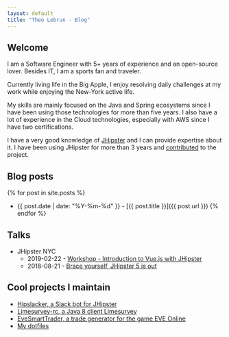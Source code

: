 ```yaml
---
layout: default
title: "Theo Lebrun - Blog"
---
```


## Welcome

I am a Software Engineer with 5+ years of experience and an open-source lover. Besides IT, I am a sports fan and traveler.

Currently living life in the Big Apple, I enjoy resolving daily challenges at my work while enjoying the New-York active life.

My skills are mainly focused on the Java and Spring ecosystems since I have been using those technologies for more than five years. I also have a lot of experience in the Cloud technologies, especially with AWS since I have two certifications.

I have a very good knowledge of [JHipster](https://www.jhipster.tech/) and I can provide expertise about it. I have been using JHipster for more than 3 years and [contributed](https://github.com/jhipster/generator-jhipster/commits?author=Falydoor) to the project.

## Blog posts

{% for post in site.posts %}
- {{ post.date | date: "%Y-%m-%d" }} - [{{ post.title }}]({{ post.url }})
{% endfor %}

## Talks

- JHipster NYC
	- 2019-02-22 - [Workshop - Introduction to Vue.js with JHipster](https://www.meetup.com/JHipster-NYC/events/258529587/)
	- 2018-08-21 - [Brace yourself, JHipster 5 is out](https://www.meetup.com/JHipster-NYC/events/251106398/)

## Cool projects I maintain

- [Hipslacker, a Slack bot for JHipster](https://github.com/jhipster/hipslacker)
- [Limesurvey-rc, a Java 8 client Limesurvey](https://github.com/Falydoor/limesurvey-rc)
- [EveSmartTrader, a trade generator for the game EVE Online](https://github.com/Falydoor/EveSmartTrader)
- [My dotfiles](https://github.com/Falydoor/settings)